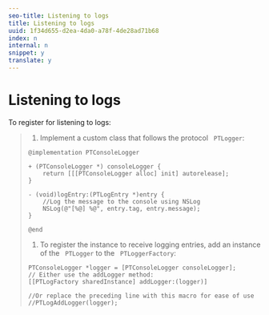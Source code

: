 ```yaml
---
seo-title: Listening to logs
title: Listening to logs
uuid: 1f34d655-d2ea-4da0-a78f-4de28ad71b68
index: n
internal: n
snippet: y
translate: y
---
```


# Listening to logs

To register for listening to logs:
>1. Implement a custom class that follows the protocol ` PTLogger`:
>
>   ```
>   @implementation PTConsoleLogger 
>    
>   + (PTConsoleLogger *) consoleLogger { 
>       return [[[PTConsoleLogger alloc] init] autorelease]; 
>   } 
>    
>   - (void)logEntry:(PTLogEntry *)entry { 
>       //Log the message to the console using NSLog  
>       NSLog(@"[%@] %@", entry.tag, entry.message); 
>   } 
>    
>   @end
>   ```
>
>1. To register the instance to receive logging entries, add an instance of the ` PTLogger` to the ` PTLoggerFactory`:
>
>   ```
>   PTConsoleLogger *logger = [PTConsoleLogger consoleLogger]; 
>   // Either use the addLogger method: 
>   [[PTLogFactory sharedInstance] addLogger:(logger)] 
>    
>   //Or replace the preceding line with this macro for ease of use 
>   //PTLogAddLogger(logger); 
>   
>   ```
>
